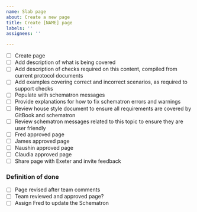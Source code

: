 ```yaml
---
name: Slab page
about: Create a new page
title: Create [NAME] page
labels: ''
assignees: ''

---
```


- [ ] Create page 
- [ ] Add description of what is being covered
- [ ] Add description of checks required on this content, compiled from current protocol documents
- [ ] Add examples covering correct and incorrect scenarios, as required to support checks
- [ ] Populate with schematron messages
- [ ] Provide explanations for how to fix schematron errors and warnings
- [ ] Review house style document to ensure all requirements are covered by GitBook and schematron
- [ ] Review schematron messages related to this topic to ensure they are user friendly
- [ ] Fred approved page
- [ ] James approved page
- [ ] Naushin approved page
- [ ] Claudia approved page
- [ ] Share page with Exeter and invite feedback

### Definition of done
- [ ] Page revised after team comments
- [ ] Team reviewed and approved page?
- [ ] Assign Fred to update the Schematron
